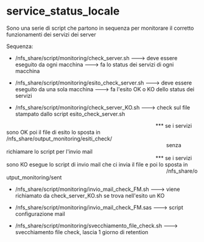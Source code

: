 # service_status_locale

Sono una serie di script che partono in sequenza per monitorare il corretto funzionamenti dei servizi dei server

Sequenza:

- /nfs_share/script/monitoring/check_server.sh ---> deve essere eseguito da ogni macchina ---> fa lo status dei servizi di ogni macchina

- /nfs_share/script/monitoring/esito_check_server.sh ---> deve essere eseguito da una sola macchina ---> fa l'esito OK o KO dello status dei servizi

- /nfs_share/script/monitoring/check_server_KO.sh ---> check sul file stampato dallo script esito_check_server.sh 

                            *** se i servizi sono OK poi il file di esito lo sposta in /nfs_share/output_monitoring/esiti_check/
                              senza richiamare lo script per l'invio mail
                            *** se i servizi sono KO esegue lo script di invio mail che ci invia il file e poi lo sposta in
                              /nfs_share/output_monitoring/sent

- /nfs_share/script/monitoring/invio_mail_check_FM.sh ---> viene richiamato da check_server_KO.sh se trova nell'esito un KO 

- /nfs_share/script/monitoring/invio_mail_check_FM.sas ---> script configurazione mail

- /nfs_share/script/monitoring/svecchiamento_file_check.sh ---> svecchiamento file check,  lascia 1 giorno di retention
